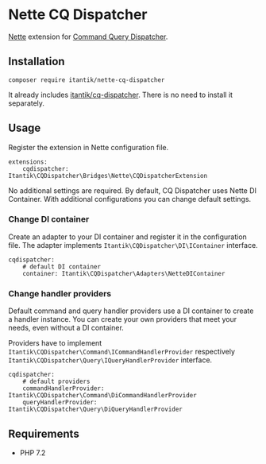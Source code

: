 # Nette CQ Dispatcher

[Nette](https://nette.org/) extension for [Command Query Dispatcher](https://github.com/itantik/cq-dispatcher).

## Installation

```
composer require itantik/nette-cq-dispatcher
```

It already includes [itantik/cq-dispatcher](https://github.com/itantik/cq-dispatcher). There is no need to install it separately.

## Usage

Register the extension in Nette configuration file.

```neon
extensions:
	cqdispatcher: Itantik\CQDispatcher\Bridges\Nette\CQDispatcherExtension
```

No additional settings are required. By default, CQ Dispatcher uses Nette DI Container. With additional configurations you can change default settings.

### Change DI container

Create an adapter to your DI container and register it in the configuration file. The adapter implements `Itantik\CQDispatcher\DI\IContainer` interface.

```neon
cqdispatcher:
	# default DI container
	container: Itantik\CQDispatcher\Adapters\NetteDIContainer
```

### Change handler providers

Default command and query handler providers use a DI container to create a handler instance. You can create your own providers that meet your needs, even without a DI container.

Providers have to implement `Itantik\CQDispatcher\Command\ICommandHandlerProvider` respectively `Itantik\CQDispatcher\Query\IQueryHandlerProvider` interface.

```neon
cqdispatcher:
	# default providers
	commandHandlerProvider: Itantik\CQDispatcher\Command\DiCommandHandlerProvider
	queryHandlerProvider: Itantik\CQDispatcher\Query\DiQueryHandlerProvider
```

## Requirements

- PHP 7.2
